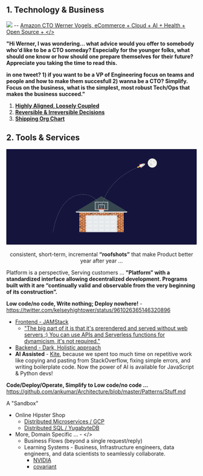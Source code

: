 ## 1. Technology & Business

![](https://github.com/ankumar/Architecture/blob/master/images/Werner.png)
-- [Amazon CTO Werner Vogels, eCommerce + Cloud + AI + Health + Open Source + </>](https://queue.acm.org/detail.cfm?id=1142065)

**"Hi Werner, I was wondering... what advice would you offer to somebody who'd like to be a CTO someday? Especially for the younger folks, what should one know or how should one prepare themselves for their future? Appreciate you taking the time to read this.**

**in one tweet? 1) if you want to be a VP of Engineering focus on teams and people and how to make them succesfull 2) wanna be a CTO? Simplify.  Focus on the business, what is the simplest, most robust Tech/Ops that makes the business succeed."**

1. [**Highly Aligned, Loosely Coupled**](https://jobs.netflix.com/culture)
2. [**Reversible & Irreversible Decisions**](https://ruthmalan.com/Journal/2019/201902OReillySAConPresentationPartI.htm)
3. [**Shipping Org Chart**](https://lightstep.com/blog/the-only-good-reason-to-adopt-microservices/)
## 2. Tools & Services

![](https://github.com/ankumar/Architecture/blob/master/images/roofshots.png)
<p align="center"> consistent, short-term, incremental <b>“roofshots”</b> that make Product better year after year ... </p>

Platform is a perspective, Serving customers ... **"Platform” with a standardized interface allowing decentralized development. Programs built with it are “continually valid and observable from the very beginning of its construction”.**

**Low code/no code, Write nothing; Deploy nowhere!** - https://twitter.com/kelseyhightower/status/961026365146320896
  * [Frontend - JAMStack](https://snipcart.com/blog/jamstack)
    * ["The big part of it is that it's prerendered and served without web servers :) You can use APIs and Serverless functions for dynamicism, it's not required."](https://codepen.io/sdras/full/NWqNBzV) 
  * [Backend - Dark, Holistic approach](https://medium.com/darklang/the-design-of-dark-59f5d38e52d2)
  * **AI Assisted** - [Kite](https://www.kite.com/), because we spent too much time on repetitive work like copying and pasting from StackOverflow, fixing simple errors, and writing boilerplate code. Now the power of AI is available for JavaScript & Python devs!
 
**Code/Deploy/Operate, Simplify to Low code/no code ...** https://github.com/ankumar/Architecture/blob/master/Patterns/Stuff.md

A "Sandbox"
* Online Hipster Shop
  * [Distributed Microservices / GCP](https://github.com/GoogleCloudPlatform/microservices-demo)
  * [Distributed SQL / YugabyteDB](https://blog.yugabyte.com/cloud-native-meets-distributed-sql-bringing-microservices-kubernetes-istio-yugabytedb-together-with-hipster-shop-demo/)
* More, Domain Specific ... - </>
  * Business Flows (beyond a single request/reply)
  * Learning Systems - Business, Infrastructure engineers, data engineers, and data scientists to seamlessly collaborate. 
    * [NVIDIA](https://www.youtube.com/watch?v=3mkRyBkS5zE)
    * [covariant](https://covariant.ai/solutions)
